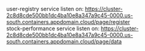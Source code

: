 user-registry service listen on: https://cluster-2c8d8cde500bb1dc4ba10e8a347a9c45-0000.us-south.containers.appdomain.cloud/page/register <br />
stock-performance service listen on: https://cluster-2c8d8cde500bb1dc4ba10e8a347a9c45-0000.us-south.containers.appdomain.cloud/page/data
